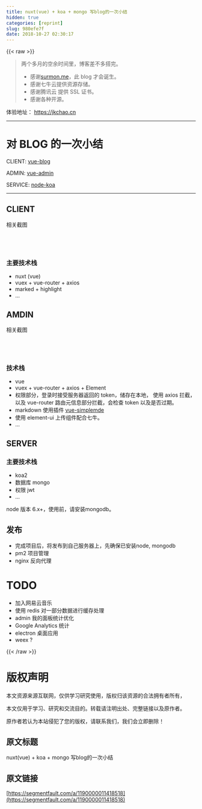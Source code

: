 ```yaml
---
title: nuxt(vue) + koa + mongo 写blog的一次小结
hidden: true
categories: [reprint]
slug: 980efe7f
date: 2018-10-27 02:30:17
---
```


{{< raw >}}
<blockquote><p>&#x4E24;&#x4E2A;&#x591A;&#x6708;&#x7684;&#x7A7A;&#x4F59;&#x65F6;&#x95F4;&#x91CC;&#xFF0C;&#x535A;&#x5BA2;&#x5DEE;&#x4E0D;&#x591A;&#x642D;&#x5B8C;&#x3002;</p><ul><li>&#x611F;&#x8C22;<a href="https://surmon.me/" rel="nofollow noreferrer" target="_blank">surmon.me</a>&#xFF0C;&#x6B64; blog &#x624D;&#x4F1A;&#x8BDE;&#x751F;&#x3002;</li><li>&#x611F;&#x8C22;&#x4E03;&#x725B;&#x4E91;&#x63D0;&#x4F9B;&#x8D44;&#x6E90;&#x5B58;&#x50A8;&#x3002;</li><li>&#x611F;&#x8C22;&#x817E;&#x8BAF;&#x4E91; &#x63D0;&#x4F9B; SSL &#x8BC1;&#x4E66;&#x3002;</li><li>&#x611F;&#x8C22;&#x5404;&#x79CD;&#x5F00;&#x6E90;&#x3002;</li></ul></blockquote><p>&#x4F53;&#x9A8C;&#x5730;&#x5740;&#xFF1A; <a href="https://jkchao.cn" rel="nofollow noreferrer" target="_blank">https://jkchao.cn</a></p><hr><h1 id="articleHeader0">&#x5BF9; BLOG &#x7684;&#x4E00;&#x6B21;&#x5C0F;&#x7ED3;</h1><p>CLIENT: <a href="https://github.com/jkchao/vue-blog" rel="nofollow noreferrer" target="_blank">vue-blog</a></p><p>ADMIN: <a href="https://github.com/jkchao/vue-admin" rel="nofollow noreferrer" target="_blank">vue-admin</a></p><p>SERVICE: <a href="https://github.com/jkchao/node-koa" rel="nofollow noreferrer" target="_blank">node-koa</a></p><hr><h2 id="articleHeader1">CLIENT</h2><p>&#x76F8;&#x5173;&#x622A;&#x56FE;</p><p><span class="img-wrap"><img data-src="/img/remote/1460000011418523?w=2722&amp;h=2276" src="https://static.alili.tech/img/remote/1460000011418523?w=2722&amp;h=2276" alt="" title="" style="cursor:pointer;display:inline"></span></p><p><span class="img-wrap"><img data-src="/img/remote/1460000011418524?w=3452&amp;h=2276" src="https://static.alili.tech/img/remote/1460000011418524?w=3452&amp;h=2276" alt="" title="" style="cursor:pointer;display:inline"></span></p><p><span class="img-wrap"><img data-src="/img/remote/1460000011418525?w=3142&amp;h=2276" src="https://static.alili.tech/img/remote/1460000011418525?w=3142&amp;h=2276" alt="" title="" style="cursor:pointer;display:inline"></span></p><p><span class="img-wrap"><img data-src="/img/remote/1460000011418526?w=3452&amp;h=2276" src="https://static.alili.tech/img/remote/1460000011418526?w=3452&amp;h=2276" alt="" title="" style="cursor:pointer;display:inline"></span></p><h3 id="articleHeader2">&#x4E3B;&#x8981;&#x6280;&#x672F;&#x6808;</h3><ul><li>nuxt (vue)</li><li>vuex + vue-router + axios</li><li>marked + highlight</li><li>...</li></ul><h2 id="articleHeader3">AMDIN</h2><p>&#x76F8;&#x5173;&#x622A;&#x56FE;</p><p><span class="img-wrap"><img data-src="/img/remote/1460000011418527?w=1639&amp;h=1167" src="https://static.alili.tech/img/remote/1460000011418527?w=1639&amp;h=1167" alt="" title="" style="cursor:pointer;display:inline"></span></p><p><span class="img-wrap"><img data-src="/img/remote/1460000011418528?w=2005&amp;h=1167" src="https://static.alili.tech/img/remote/1460000011418528?w=2005&amp;h=1167" alt="" title="" style="cursor:pointer;display:inline"></span></p><p><span class="img-wrap"><img data-src="/img/remote/1460000011418529?w=1639&amp;h=1167" src="https://static.alili.tech/img/remote/1460000011418529?w=1639&amp;h=1167" alt="" title="" style="cursor:pointer;display:inline"></span></p><p><span class="img-wrap"><img data-src="/img/remote/1460000011418530?w=2005&amp;h=1167" src="https://static.alili.tech/img/remote/1460000011418530?w=2005&amp;h=1167" alt="" title="" style="cursor:pointer;display:inline"></span></p><h3 id="articleHeader4">&#x6280;&#x672F;&#x6808;</h3><ul><li>vue</li><li>vuex + vue-router + axios + Element</li><li>&#x6743;&#x9650;&#x90E8;&#x5206;&#xFF0C;&#x767B;&#x5F55;&#x65F6;&#x63A5;&#x53D7;&#x670D;&#x52A1;&#x5668;&#x8FD4;&#x56DE;&#x7684; token&#xFF0C;&#x50A8;&#x5B58;&#x5728;&#x672C;&#x5730;&#xFF0C; &#x4F7F;&#x7528; axios &#x62E6;&#x622A;&#xFF0C;&#x4EE5;&#x53CA; vue-router &#x8DEF;&#x7531;&#x5143;&#x4FE1;&#x606F;&#x90E8;&#x5206;&#x62E6;&#x622A;&#xFF0C;&#x4F1A;&#x68C0;&#x67E5; token &#x4EE5;&#x53CA;&#x662F;&#x5426;&#x8FC7;&#x671F;&#x3002;</li><li>markdown &#x4F7F;&#x7528;&#x63D2;&#x4EF6; <a href="https://github.com/F-loat/vue-simplemde" rel="nofollow noreferrer" target="_blank">vue-simplemde</a></li><li>&#x4F7F;&#x7528; element-ui &#x4E0A;&#x4F20;&#x7EC4;&#x4EF6;&#x914D;&#x5408;&#x4E03;&#x725B;&#x3002;</li><li>...</li></ul><h2 id="articleHeader5">SERVER</h2><h3 id="articleHeader6">&#x4E3B;&#x8981;&#x6280;&#x672F;&#x6808;</h3><ul><li>koa2</li><li>&#x6570;&#x636E;&#x5E93; mongo</li><li>&#x6743;&#x9650; jwt</li><li>...</li></ul><p>node &#x7248;&#x672C; 6.x+&#xFF0C;&#x4F7F;&#x7528;&#x524D;&#xFF0C;&#x8BF7;&#x5B89;&#x88C5;mongodb&#x3002;</p><h2 id="articleHeader7">&#x53D1;&#x5E03;</h2><ul><li>&#x5B8C;&#x6210;&#x9879;&#x76EE;&#x540E;&#xFF0C;&#x5C06;&#x53D1;&#x5E03;&#x5230;&#x81EA;&#x5DF1;&#x670D;&#x52A1;&#x5668;&#x4E0A;&#xFF0C;&#x5148;&#x786E;&#x4FDD;&#x5DF2;&#x5B89;&#x88C5;node, mongodb</li><li>pm2 &#x9879;&#x76EE;&#x7BA1;&#x7406;</li><li>nginx &#x53CD;&#x5411;&#x4EE3;&#x7406;</li></ul><h1 id="articleHeader8">TODO</h1><ul><li>&#x52A0;&#x5165;&#x7F51;&#x6613;&#x4E91;&#x97F3;&#x4E50;</li><li>&#x4F7F;&#x7528; redis &#x5BF9;&#x4E00;&#x90E8;&#x5206;&#x6570;&#x636E;&#x8FDB;&#x884C;&#x7F13;&#x5B58;&#x5904;&#x7406;</li><li>admin &#x6211;&#x7684;&#x9762;&#x677F;&#x7EDF;&#x8BA1;&#x4F18;&#x5316;</li><li>Google Analytics &#x7EDF;&#x8BA1;</li><li>electron &#x684C;&#x9762;&#x5E94;&#x7528;</li><li>weex ?</li></ul>
{{< /raw >}}

# 版权声明
本文资源来源互联网，仅供学习研究使用，版权归该资源的合法拥有者所有，

本文仅用于学习、研究和交流目的。转载请注明出处、完整链接以及原作者。 

原作者若认为本站侵犯了您的版权，请联系我们，我们会立即删除！

## 原文标题
nuxt(vue) + koa + mongo 写blog的一次小结

## 原文链接
[https://segmentfault.com/a/1190000011418518](https://segmentfault.com/a/1190000011418518)

